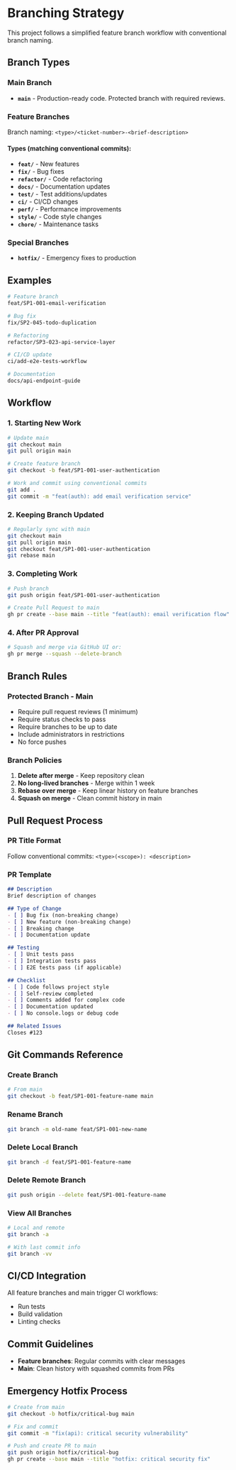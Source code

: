# Branching Strategy

This project follows a simplified feature branch workflow with conventional branch naming.

## Branch Types

### Main Branch
- **`main`** - Production-ready code. Protected branch with required reviews.

### Feature Branches
Branch naming: `<type>/<ticket-number>-<brief-description>`

#### Types (matching conventional commits):
- **`feat/`** - New features
- **`fix/`** - Bug fixes
- **`refactor/`** - Code refactoring
- **`docs/`** - Documentation updates
- **`test/`** - Test additions/updates
- **`ci/`** - CI/CD changes
- **`perf/`** - Performance improvements
- **`style/`** - Code style changes
- **`chore/`** - Maintenance tasks

### Special Branches
- **`hotfix/`** - Emergency fixes to production

## Examples

```bash
# Feature branch
feat/SP1-001-email-verification

# Bug fix
fix/SP2-045-todo-duplication

# Refactoring
refactor/SP3-023-api-service-layer

# CI/CD update
ci/add-e2e-tests-workflow

# Documentation
docs/api-endpoint-guide
```

## Workflow

### 1. Starting New Work
```bash
# Update main
git checkout main
git pull origin main

# Create feature branch
git checkout -b feat/SP1-001-user-authentication

# Work and commit using conventional commits
git add .
git commit -m "feat(auth): add email verification service"
```

### 2. Keeping Branch Updated
```bash
# Regularly sync with main
git checkout main
git pull origin main
git checkout feat/SP1-001-user-authentication
git rebase main
```

### 3. Completing Work
```bash
# Push branch
git push origin feat/SP1-001-user-authentication

# Create Pull Request to main
gh pr create --base main --title "feat(auth): email verification flow" --body "..."
```

### 4. After PR Approval
```bash
# Squash and merge via GitHub UI or:
gh pr merge --squash --delete-branch
```

## Branch Rules

### Protected Branch - Main
- Require pull request reviews (1 minimum)
- Require status checks to pass
- Require branches to be up to date
- Include administrators in restrictions
- No force pushes

### Branch Policies
1. **Delete after merge** - Keep repository clean
2. **No long-lived branches** - Merge within 1 week
3. **Rebase over merge** - Keep linear history on feature branches
4. **Squash on merge** - Clean commit history in main

## Pull Request Process

### PR Title Format
Follow conventional commits: `<type>(<scope>): <description>`

### PR Template
```markdown
## Description
Brief description of changes

## Type of Change
- [ ] Bug fix (non-breaking change)
- [ ] New feature (non-breaking change)
- [ ] Breaking change
- [ ] Documentation update

## Testing
- [ ] Unit tests pass
- [ ] Integration tests pass
- [ ] E2E tests pass (if applicable)

## Checklist
- [ ] Code follows project style
- [ ] Self-review completed
- [ ] Comments added for complex code
- [ ] Documentation updated
- [ ] No console.logs or debug code

## Related Issues
Closes #123
```

## Git Commands Reference

### Create Branch
```bash
# From main
git checkout -b feat/SP1-001-feature-name main
```

### Rename Branch
```bash
git branch -m old-name feat/SP1-001-new-name
```

### Delete Local Branch
```bash
git branch -d feat/SP1-001-feature-name
```

### Delete Remote Branch
```bash
git push origin --delete feat/SP1-001-feature-name
```

### View All Branches
```bash
# Local and remote
git branch -a

# With last commit info
git branch -vv
```

## CI/CD Integration

All feature branches and main trigger CI workflows:
- Run tests
- Build validation
- Linting checks

## Commit Guidelines

- **Feature branches**: Regular commits with clear messages
- **Main**: Clean history with squashed commits from PRs

## Emergency Hotfix Process

```bash
# Create from main
git checkout -b hotfix/critical-bug main

# Fix and commit
git commit -m "fix(api): critical security vulnerability"

# Push and create PR to main
git push origin hotfix/critical-bug
gh pr create --base main --title "hotfix: critical security fix"
```